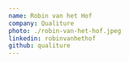 ```yaml
---
name: Robin van het Hof
company: Qualiture
photo: ./robin-van-het-hof.jpeg
linkedin: robinvanhethof
github: qualiture
---
```

